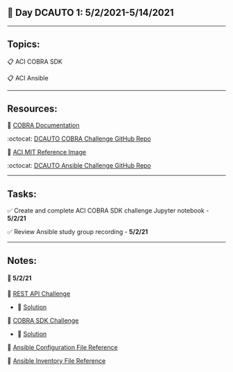 ## :calendar: Day DCAUTO 1: 5/2/2021-5/14/2021

---

## Topics:

:clipboard: ACI COBRA SDK

:clipboard: ACI Ansible

---

## Resources:

:snake: [COBRA Documentation](https://cobra.readthedocs.io/en/latest/)

:octocat: [DCAUTO COBRA Challenge GitHub Repo](https://github.com/wwt/cisco-aci-sdk)

:notebook: [ACI MIT Reference Image](https://www.cisco.com/c/dam/en/us/td/i/500001-600000/500001-510000/501001-502000/501289.jpg)

:octocat: [DCAUTO Ansible Challenge GitHub Repo](https://github.com/wwt/cisco-aci-ansible)

---

## Tasks:

:white_check_mark: Create and complete ACI COBRA SDK challenge Jupyter notebook - **5/2/21**

:white_check_mark: Review Ansible study group recording - **5/2/21**

---

## Notes:

#### :notebook: 5/2/21

:telescope: [REST API Challenge](apic_cobra_sdk_exercises.ipynb)

- :green_book: [Solution](solutions/apic_cobra_sdk_exercise_solution.ipynb)

:telescope: [COBRA SDK Challenge](apic_rest_exercises.ipynb)

- :green_book: [Solution](solutions/apic_rest_exercise_solution.ipynb)

:notebook: [Ansible Configuration File Reference](https://docs.ansible.com/ansible/latest/installation_guide/intro_configuration.html)

:notebook: [Ansible Inventory File Reference](https://docs.ansible.com/ansible/latest/user_guide/intro_inventory.html)

